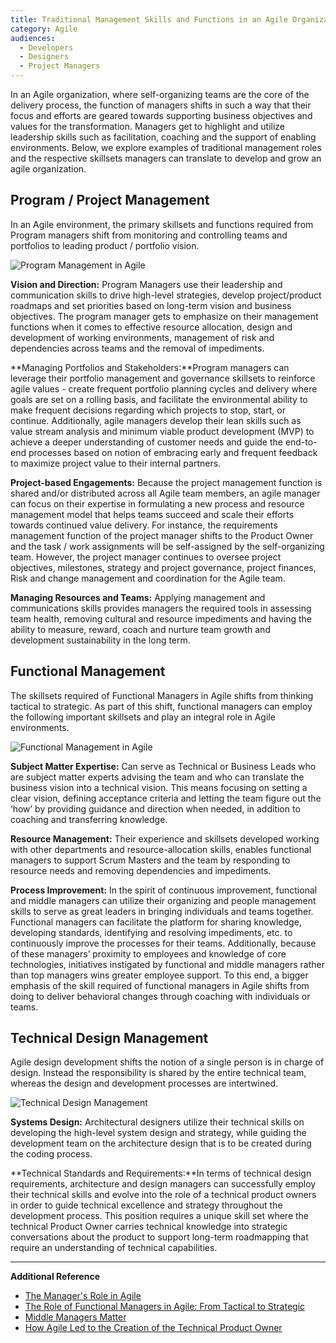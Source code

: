 ```yaml
---
title: Traditional Management Skills and Functions in an Agile Organization
category: Agile
audiences:
  - Developers
  - Designers
  - Project Managers
---
```


In an Agile organization, where self-organizing teams are the core of the delivery process, the function of managers shifts in such a way that their focus and efforts are geared towards supporting business objectives and values for the transformation. Managers get to highlight and utilize leadership skills such as facilitation, coaching and the support of enabling environments. Below, we explore examples of traditional management roles and the respective skillsets managers can translate to develop and grow an agile organization. 

<h2>Program / Project Management</h2> 

In an Agile environment, the primary skillsets and functions required from Program managers shift from monitoring and controlling teams and portfolios to leading product / portfolio vision.

<img src="{{ site.baseurl }}/assets/img/guides/TraditionalRolesProgMgt.jpg"
  alt="Program Management in Agile"
  class="guide-image guide-image-three-fourths">  

**Vision and Direction:** Program Managers use their leadership and communication skills to drive high-level strategies, develop project/product roadmaps and set priorities based on long-term vision and business objectives. The program manager gets to emphasize on their management functions when it comes to effective resource allocation, design and development of working environments, management of risk and dependencies across teams and the removal of impediments.

**Managing Portfolios and Stakeholders:**Program managers can leverage their portfolio management and governance skillsets to reinforce agile values - create frequent portfolio planning cycles and delivery where goals are set on a rolling basis, and facilitate the environmental ability to make frequent decisions regarding which projects to stop, start, or continue. Additionally, agile managers develop their lean skills such as value stream analysis and minimum viable product development (MVP) to achieve a deeper understanding of customer needs and guide the end-to-end processes based on notion of embracing early and frequent feedback to maximize project value to their internal partners.

**Project-based Engagements:** Because the project management function is shared and/or distributed across all Agile team members, an agile manager can focus on their expertise in formulating a new process and resource management model that helps teams succeed and scale their efforts towards continued value delivery. For instance, the requirements management function of the project manager shifts to the Product Owner and the task / work assignments will be self-assigned by the self-organizing team. However, the project manager continues to oversee project objectives, milestones, strategy and project governance, project finances, Risk and change management and coordination for the Agile team.

**Managing Resources and Teams:** Applying management and communications skills provides managers the required tools in assessing team health, removing cultural and resource impediments and having the ability to measure, reward, coach and nurture team growth and development sustainability in the long term.

<h2> Functional Management </h2>

The skillsets required of Functional Managers in Agile shifts from thinking tactical to strategic.
As part of this shift, functional managers can employ the following important skillsets and play an integral role in Agile environments.

<img src="{{ site.baseurl }}/assets/img/guides/FunctionalMgt.png"
  alt="Functional Management in Agile"
  class="guide-image guide-image-three-fourths"> 

**Subject Matter Expertise:** Can serve as Technical or Business Leads who are subject matter experts advising the team and who can translate the business vision into a technical vision. This means focusing on setting a clear vision, defining acceptance criteria and letting the team figure out the ‘how’ by providing guidance and direction when needed, in addition to coaching and transferring knowledge.

**Resource Management:** Their experience and skillsets developed working with other departments and resource-allocation skills, enables functional managers to support Scrum Masters and the team by responding to resource needs and removing dependencies and impediments.

**Process Improvement:** In the spirit of continuous improvement, functional and middle managers can utilize their organizing and people management skills to serve as great leaders in bringing individuals and teams together. Functional managers can facilitate the platform for sharing knowledge, developing standards, identifying and resolving impediments, etc. to continuously improve the processes for their teams. Additionally, because of these managers’ proximity to employees and knowledge of core technologies, initiatives instigated by functional and middle managers rather than top managers wins greater employee support. To this end, a bigger emphasis of the skill required of functional managers in Agile shifts from doing to deliver behavioral changes through coaching with individuals or teams.

<h2> Technical Design Management </h2>

Agile design development shifts the notion of a single person is in charge of design. Instead the responsibility is shared by the entire technical team, whereas the design and development processes are intertwined.

<img src="{{ site.baseurl }}/assets/img/guides/SysDesignMgt.png"
  alt="Technical Design Management"
  class="guide-image guide-image-three-fourths">
  
**Systems Design:** Architectural designers utilize their technical skills on developing the high-level system design and strategy, while guiding the development team on the architecture design that is to be created during the coding process. 

**Technical Standards and Requirements:**In terms of technical design requirements, architecture and design managers can successfully employ their technical skills and evolve into the role of a technical product owners in order to guide technical excellence and strategy throughout the development process. This position requires a unique skill set where the technical Product Owner carries technical knowledge into strategic conversations about the product to support long-term roadmapping that require an understanding of technical capabilities.

-------------------------------------------------------------------------------------------------------------------------

**Additional Reference**
* [The Manager's Role in Agile](https://www.scrumalliance.org/community/articles/2008/july/the-manager-s-role-in-agile) 
* [The Role of Functional Managers in Agile: From Tactical to Strategic](https://blog.versionone.com/the-role-of-functional-managers-in-agile-from-tactical-to-strategic/)
* [Middle Managers Matter](http://www.epe.admin.cam.ac.uk/middle-managers-matter)
* [How Agile Led to the Creation of the Technical Product Owner](https://www.techwell.com/techwell-insights/2013/09/how-agile-led-creation-technical-product-owner)
